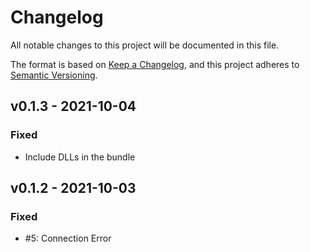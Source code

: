# Changelog

All notable changes to this project will be documented in this file.

The format is based on [Keep a Changelog](https://keepachangelog.com/en/1.0.0/),
and this project adheres to [Semantic Versioning](https://semver.org/spec/v2.0.0.html).

## v0.1.3 - 2021-10-04

### Fixed 
- Include DLLs in the bundle

## v0.1.2 - 2021-10-03

### Fixed 
- #5: Connection Error

